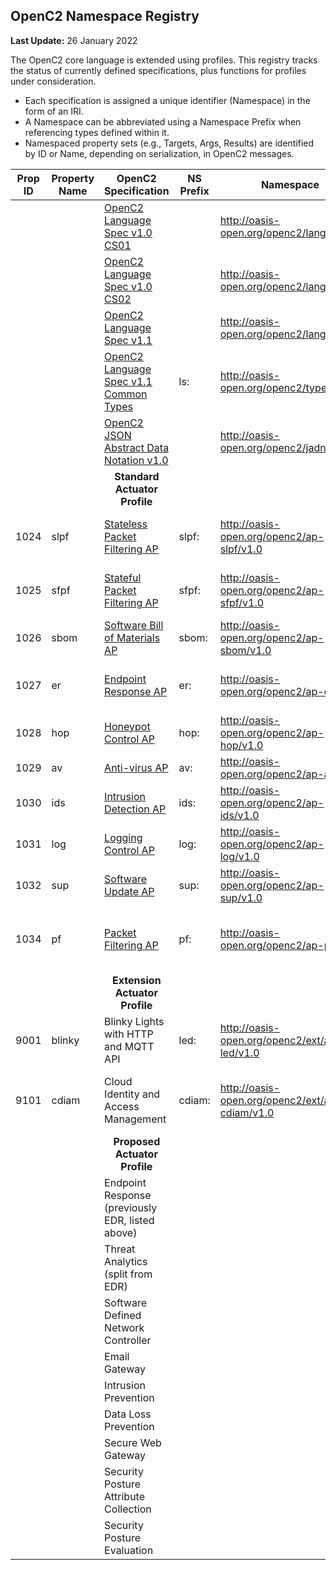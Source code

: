 ## OpenC2 Namespace Registry

**Last Update:** 26 January 2022

The OpenC2 core language is extended using profiles.
This registry tracks the status of currently defined specifications,
plus functions for profiles under consideration.

* Each specification is assigned a unique identifier (Namespace) in the form of an IRI.
* A Namespace can be abbreviated using a Namespace Prefix when referencing types defined within it.
* Namespaced property sets (e.g., Targets, Args, Results) are identified by ID or Name, depending on serialization, in OpenC2 messages.

| Prop ID | Property Name | OpenC2 Specification                                                                              | NS Prefix | Namespace                                      | Status                                           |
|---------|---------------|---------------------------------------------------------------------------------------------------|-----------|------------------------------------------------|--------------------------------------------------|
|         |               | [OpenC2 Language Spec v1.0 CS01](https://github.com/oasis-tcs/openc2-oc2ls)                       |           | http://oasis-open.org/openc2/lang/v1.0         | v1.0 CS01 2019/07/11                                  |
|         |               | [OpenC2 Language Spec v1.0 CS02](https://github.com/oasis-tcs/openc2-oc2ls)                       |           | http://oasis-open.org/openc2/lang/v1.0.1       | v1.0 CS02 2019/11/04                                  |
|         |               | [OpenC2 Language Spec v1.1](https://github.com/oasis-tcs/openc2-oc2ls)                            |           | http://oasis-open.org/openc2/lang/v1.1         | v1.1 WD02 2021/08/18                                 |
|         |               | [OpenC2 Language Spec v1.1 Common Types](https://github.com/oasis-tcs/openc2-oc2ls)               | ls:       | http://oasis-open.org/openc2/types/v1.1        | Types section of LS                              |
|         |               | [OpenC2 JSON Abstract Data Notation v1.0](https://github.com/oasis-tcs/openc2-jadn)               |           | http://oasis-open.org/openc2/jadn/v1.0         | v1.0 CS01 2021/08/17                                  |
|         |               | <div style="text-align: center">**Standard Actuator Profile**</div>                               |           |                                                |                                                  |
| 1024    | slpf          | [Stateless Packet Filtering AP](https://github.com/oasis-tcs/openc2-apsc-stateless-packet-filter) | slpf:     | http://oasis-open.org/openc2/ap-slpf/v1.0      | CSPRD01 2019/05/31 superseded by PF              |
| 1025    | sfpf          | [Stateful Packet Filtering AP](https://github.com/oasis-tcs/openc2-ap-sfpf)                       | sfpf:     | http://oasis-open.org/openc2/ap-sfpf/v1.0      | GH WD01, no CSD, superseded by PF                |
| 1026    | sbom          | [Software Bill of Materials AP](https://github.com/oasis-tcs/openc2-ap-sbom)                      | sbom:     | http://oasis-open.org/openc2/ap-sbom/v1.0      | GH WD01 2021/11/17                               |
| 1027    | er            | [Endpoint Response AP](https://github.com/oasis-tcs/openc2-ap-er)                                 | er:       | http://oasis-open.org/openc2/ap-er/v1.0        | GH 2021/06/02, rename from EDR                   |
| 1028    | hop           | [Honeypot Control AP](https://github.com/oasis-tcs/openc2-ap-honeypots)                           | hop:      | http://oasis-open.org/openc2/ap-hop/v1.0       | GH 2021/10/13, use cases                         |
| 1029    | av            | [Anti-virus AP](https://github.com/oasis-tcs/openc2-ap-av)                                        | av:       | http://oasis-open.org/openc2/ap-av/v1.0        | Repo created                                     |
| 1030    | ids           | [Intrusion Detection AP](https://github.com/oasis-tcs/openc2-ap-ids)                              | ids:      | http://oasis-open.org/openc2/ap-ids/v1.0       | Repo created, no template                        |
| 1031    | log           | [Logging Control AP](https://github.com/oasis-tcs/openc2-ap-lc)                                   | log:      | http://oasis-open.org/openc2/ap-log/v1.0       | Repo created, no template                        |
| 1032    | sup           | [Software Update AP](https://github.com/oasis-tcs/openc2-ap-sup)                                  | sup:      | http://oasis-open.org/openc2/ap-sup/v1.0       | Repo requested                                   |
| 1034    | pf            | [Packet Filtering AP](https://github.com/oasis-tcs/openc2-ap-pf)                                  | pf:       | http://oasis-open.org/openc2/ap-pf/v1.0        | CSD01 2021/07/21 supersedes SLPF and SFPF        |
|         |               | <div style="text-align: center">**Extension Actuator Profile**</div>                              |           |                                                |                                                  |
| 9001    | blinky        | Blinky Lights with HTTP and MQTT API                                                              | led:      | http://oasis-open.org/openc2/ext/ap-led/v1.0   | No repo, documented in plugfest use cases        |
| 9101    | cdiam         | Cloud Identity and Access Management                                                              | cdiam:    | http://oasis-open.org/openc2/ext/ap-cdiam/v1.0 | No repo, planned output of Fall 2021 ACES Course |
|         |               | <div style="text-align: center">**Proposed Actuator Profile**</div>                               |           |                                                |                                                  |
|         |               | Endpoint Response (previously EDR, listed above)                                                  |           |                                                |                                                  |
|         |               | Threat Analytics (split from EDR)                                                                 |           |                                                |                                                  |
|         |               | Software Defined Network Controller                                                               |           |                                                |                                                  |
|         |               | Email Gateway                                                                                     |           |                                                |                                                  |
|         |               | Intrusion Prevention                                                                              |           |                                                |                                                  |
|         |               | Data Loss Prevention                                                                              |           |                                                |                                                  |
|         |               | Secure Web Gateway                                                                                |           |                                                |                                                  |
|         |               | Security Posture Attribute Collection                                                             |           |                                                |                                                  |
|         |               | Security Posture Evaluation                                                                       |           |                                                |                                                  |
